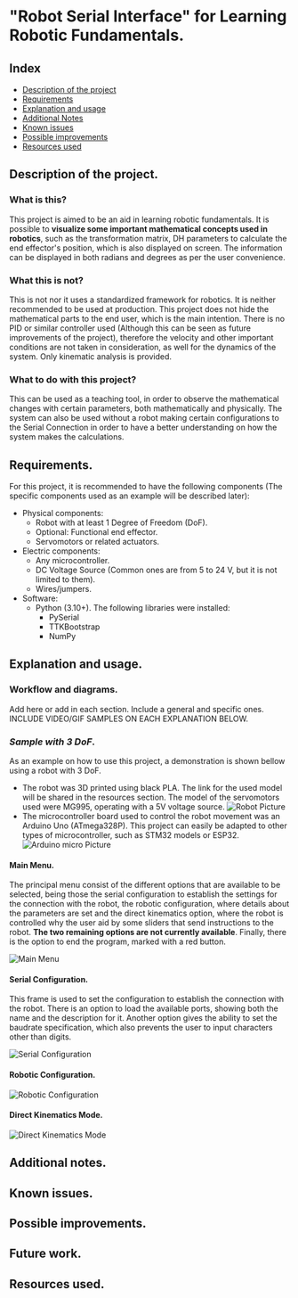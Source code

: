 # "Robot Serial Interface" for Learning Robotic Fundamentals.

## Index
- [Description of the project](#description-of-the-project)
- [Requirements](#requirements)
- [Explanation and usage](#explanation-and-usage)
- [Additional Notes](#additional-notes)
- [Known issues](#known-issues)
- [Possible improvements](#possible-improvements)
- [Resources used](#resources-used)

## Description of the project.
### What is this?
This project is aimed to be an aid in learning robotic fundamentals. It is possible to **visualize some important mathematical concepts used in robotics**, such as the transformation matrix, DH parameters to calculate the end effector's position, which is also displayed on screen. The information can be displayed in both radians and degrees as per the user convenience. 

### What this is not?
This is not nor it uses a standardized framework for robotics. It is neither recommended to be used at production. This project does not hide the mathematical parts to the end user, which is the main intention.
There is no PID or similar controller used (Although this can be seen as future improvements of the project), therefore the velocity and other important conditions are not taken in consideration, as well for the dynamics of the system. Only kinematic analysis is provided. 

### What to do with this project?
This can be used as a teaching tool, in order to observe the mathematical changes with certain parameters, both mathematically and physically. The system can also be used without a robot making certain configurations to the Serial Connection in order to have a better understanding on how the system makes the calculations.

## Requirements.
For this project, it is recommended to have the following components (The specific components used as an example will be described later):
- Physical components:
    - Robot with at least 1 Degree of Freedom (DoF).
    - Optional: Functional end effector.
    - Servomotors or related actuators.
- Electric components:
    - Any microcontroller.
    - DC Voltage Source (Common ones are from 5 to 24 V, but it is not limited to them).
    - Wires/jumpers.
- Software:
    - Python (3.10+). The following libraries were installed:
        - PySerial
        - TTKBootstrap
        - NumPy


## Explanation and usage.
### Workflow and diagrams.



Add here or add in each section. Include a general and specific ones.
INCLUDE VIDEO/GIF SAMPLES ON EACH EXPLANATION BELOW. 




### *Sample with 3 DoF*.
As an example on how to use this project, a demonstration is shown bellow using a robot with 3 DoF.

- The robot was 3D printed using black PLA. The link for the used model will be shared in the resources section. The model of the servomotors used were MG995, operating with a 5V voltage source.
![Robot Picture](/media/12-Robot%20iso.jpg) 
- The microcontroller board used to control the robot movement was an Arduino Uno (ATmega328P). This project can easily be adapted to other types of microcontroller, such as STM32 models or ESP32.
![Arduino micro Picture](/media/9-Arduino.jpg) 

#### Main Menu.
The principal menu consist of the different options that are available to be selected, being those the serial configuration to establish the settings for the connection with the robot, the robotic configuration, where details about the parameters are set and the direct kinematics option, where the robot is controlled why the user aid by some sliders that send instructions to the robot. **The two remaining options are not currently available**. 
Finally, there is the option to end the program, marked with a red button.

![Main Menu](/media/0-MainMenu.png)

#### Serial Configuration.

This frame is used to set the configuration to establish the connection with the robot. There is an option to load the available ports, showing both the name and the description for it. Another option gives the ability to set the baudrate specification, which also prevents the user to input characters other than digits.

![Serial Configuration](/media/0-SerialConfiguration.png)

#### Robotic Configuration.
![Robotic Configuration](/media/0-RoboticConfig.png)

#### Direct Kinematics Mode.
![Direct Kinematics Mode](/media/0-DKM.png)


## Additional notes.



## Known issues.




## Possible improvements.




## Future work.




## Resources used.



